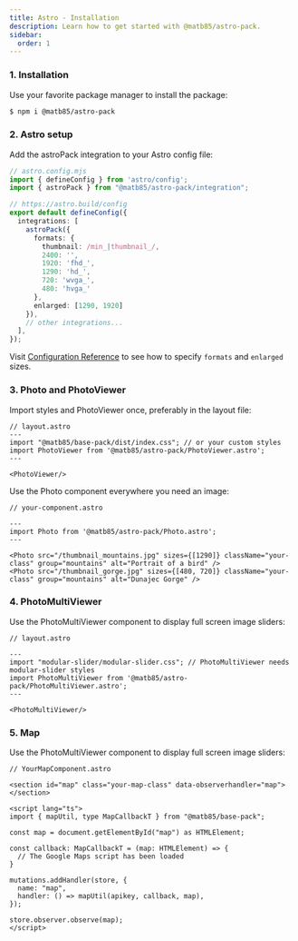 ```yaml
---
title: Astro - Installation
description: Learn how to get started with @matb85/astro-pack.
sidebar:
  order: 1
---
```


### 1. Installation

Use your favorite package manager to install the package:

```bash
$ npm i @matb85/astro-pack
```

### 2. Astro setup

Add the astroPack integration to your Astro config file:

```ts
// astro.config.mjs
import { defineConfig } from 'astro/config';
import { astroPack } from "@matb85/astro-pack/integration";

// https://astro.build/config
export default defineConfig({
  integrations: [
    astroPack({
      formats: {
        thumbnail: /min_|thumbnail_/,
        2400: '',
        1920: 'fhd_',
        1290: 'hd_',
        720: 'wvga_',
        480: 'hvga_'
      },
      enlarged: [1290, 1920]
    }),
    // other integrations...
  ],
});
```

Visit [Configuration Reference](/components-pack/start/prepare-images/) to see how to specify `formats` and `enlarged` sizes.

### 3. Photo and PhotoViewer

Import styles and PhotoViewer once, preferably in the layout file:

```astro
// layout.astro
---
import "@matb85/base-pack/dist/index.css"; // or your custom styles
import PhotoViewer from '@matb85/astro-pack/PhotoViewer.astro';
---

<PhotoViewer/>
```

Use the Photo component everywhere you need an image:

```astro
// your-component.astro

---
import Photo from '@matb85/astro-pack/Photo.astro';
---

<Photo src="/thumbnail_mountains.jpg" sizes={[1290]} className="your-class" group="mountains" alt="Portrait of a bird" />
<Photo src="/thumbnail_gorge.jpg" sizes={[480, 720]} className="your-class" group="mountains" alt="Dunajec Gorge" />
```

### 4. PhotoMultiViewer 

Use the PhotoMultiViewer component to display full screen image sliders:

```astro
// layout.astro

---
import "modular-slider/modular-slider.css"; // PhotoMultiViewer needs modular-slider styles
import PhotoMultiViewer from '@matb85/astro-pack/PhotoMultiViewer.astro';
---
  
<PhotoMultiViewer/>
```


### 5. Map

Use the PhotoMultiViewer component to display full screen image sliders:

```astro
// YourMapComponent.astro

<section id="map" class="your-map-class" data-observerhandler="map"></section>

<script lang="ts">
import { mapUtil, type MapCallbackT } from "@matb85/base-pack";

const map = document.getElementById("map") as HTMLElement;

const callback: MapCallbackT = (map: HTMLElement) => {
  // The Google Maps script has been loaded
}

mutations.addHandler(store, {
  name: "map",
  handler: () => mapUtil(apikey, callback, map),
});

store.observer.observe(map);
</script>
  ```
